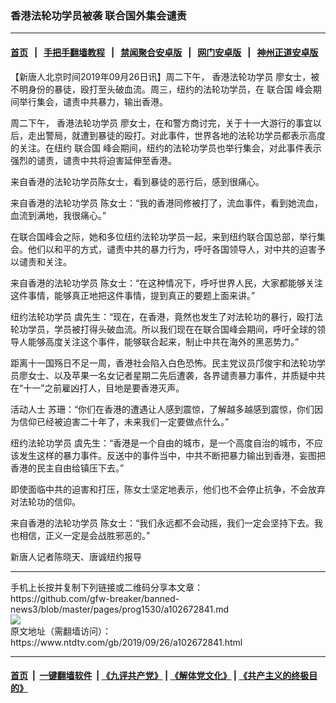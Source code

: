 ### 香港法轮功学员被袭 联合国外集会谴责
------------------------

#### [首页](https://github.com/gfw-breaker/banned-news3/blob/master/README.md) &nbsp;&nbsp;|&nbsp;&nbsp; [手把手翻墙教程](https://github.com/gfw-breaker/guides/wiki) &nbsp;&nbsp;|&nbsp;&nbsp; [禁闻聚合安卓版](https://github.com/gfw-breaker/bn-android) &nbsp;&nbsp;|&nbsp;&nbsp; [网门安卓版](https://github.com/oGate2/oGate) &nbsp;&nbsp;|&nbsp;&nbsp; [神州正道安卓版](https://github.com/SzzdOgate/update) 



<div><div class="post_content" itemprop="articleBody">
 <p>
  【新唐人北京时间2019年09月26日讯】周二下午，
  <ok href="https://www.ntdtv.com/gb/香港法轮功学员.htm">
   香港法轮功学员
  </ok>
  廖女士，被不明身份的暴徒，殴打至头破血流。周三，纽约的法轮功学员，在
  <ok href="https://www.ntdtv.com/gb/联合国.htm">
   联合国
  </ok>
  峰会期间举行集会，谴责中共暴力，输出香港。
 </p>
 <p>
  周二下午，
  <ok href="https://www.ntdtv.com/gb/香港法轮功学员.htm">
   香港法轮功学员
  </ok>
  廖女士，在和警方商讨完，关于十一大游行的事宜以后，走出警局，就遭到暴徒的殴打。对此事件，世界各地的法轮功学员都表示高度的关注。在纽约
  <ok href="https://www.ntdtv.com/gb/联合国.htm">
   联合国
  </ok>
  峰会期间，纽约的法轮功学员也举行集会，对此事件表示强烈的谴责，谴责中共将迫害延伸至香港。
 </p>
 <p>
  来自香港的法轮功学员陈女士，看到暴徒的恶行后，感到很痛心。
 </p>
 <p>
  来自香港的法轮功学员 陈女士：“我的香港同修被打了，流血事件，看到她流血，血流到满地，我很痛心。”
 </p>
 <p>
  在联合国峰会之际，她和多位纽约法轮功学员一起，来到纽约联合国总部，举行集会。他们以和平的方式，谴责中共的暴力行为，呼吁各国领导人，对中共的迫害予以谴责和关注。
 </p>
 <p>
  来自香港的法轮功学员 陈女士：“在这种情况下，呼吁世界人民，大家都能够关注这件事情，能够真正地把这件事情，提到真正的要题上面来讲。”
 </p>
 <p>
  纽约法轮功学员 虞先生：“现在，在香港，竟然也发生了对法轮功的暴行，殴打法轮功学员，学员被打得头破血流。所以我们现在在联合国峰会期间，呼吁全球的领导人能够高度关注这个事件，能够联合起来，制止中共在海外的黑恶势力。”
 </p>
 <p>
  距离十一国殇日不足一周，香港社会陷入白色恐怖。民主党议员邝俊宇和法轮功学员廖女士、以及苹果一名女记者星期二先后遭袭，各界谴责暴力事件，并质疑中共在“十一”之前雇凶打人，目地是要香港灭声。
 </p>
 <p>
  活动人士 苏珊：“你们在香港的遭遇让人感到震惊，了解越多越感到震惊，你们因为信仰已经被迫害二十年了，未来我们一定要做点什么。”
 </p>
 <p>
  纽约法轮功学员 虞先生：“香港是一个自由的城市，是一个高度自治的城市，不应该发生这样的暴力事件。反送中的事件当中，中共不断把暴力输出到香港，妄图把香港的民主自由给镇压下去。”
 </p>
 <p>
  即使面临中共的迫害和打压，陈女士坚定地表示，他们也不会停止抗争，不会放弃对法轮功的信仰。
 </p>
 <p>
  来自香港的法轮功学员 陈女士：“我们永远都不会动摇，我们一定会坚持下去。我也相信，正义一定是会战胜邪恶的。”
 </p>
 <p>
  新唐人记者陈晓天、唐诚纽约报导
 </p>
 <div class="single_ad">
 </div>
</div>
</div>
<hr/>
手机上长按并复制下列链接或二维码分享本文章：<br/>
https://github.com/gfw-breaker/banned-news3/blob/master/pages/prog1530/a102672841.md <br/>
<a href='https://github.com/gfw-breaker/banned-news3/blob/master/pages/prog1530/a102672841.md'><img src='https://github.com/gfw-breaker/banned-news3/blob/master/pages/prog1530/a102672841.md.png'/></a> <br/>
原文地址（需翻墙访问）：https://www.ntdtv.com/gb/2019/09/26/a102672841.html


------------------------
#### [首页](https://github.com/gfw-breaker/banned-news3/blob/master/README.md) &nbsp;|&nbsp; [一键翻墙软件](https://github.com/gfw-breaker/nogfw/blob/master/README.md) &nbsp;| [《九评共产党》](https://github.com/gfw-breaker/9ping.md/blob/master/README.md#九评之一评共产党是什么) | [《解体党文化》](https://github.com/gfw-breaker/jtdwh.md/blob/master/README.md) | [《共产主义的终极目的》](https://github.com/gfw-breaker/gczydzjmd.md/blob/master/README.md)


<img src='http://gfw-breaker.win/banned-news3/pages/prog1530/a102672841.md' width='0px' height='0px'/>